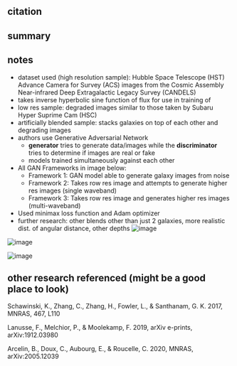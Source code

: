 ## citation 

## summary 

## notes

* dataset used (high resolution sample): Hubble Space Telescope (HST) Advance Camera for Survey (ACS) images from the Cosmic Assembly Near-infrared Deep Extragalactic Legacy Survey (CANDELS)
* takes inverse hyperbolic sine function of flux for use in training of 
* low res sample: degraded images similar to those taken by Subaru Hyper Suprime Cam (HSC)
* artificially blended sample: stacks galaxies on top of each other and degrading images 
* authors use Generative Adversarial Network 
	* **generator** tries to generate data/images while the **discriminator** tries to determine if images are real or fake
	* models trained simultaneously against each other 
* All GAN Frameworks in image below:
	* Framework 1: GAN model able to generate galaxy images from noise
	* Framework 2: Takes row res image and attempts to generate higher res images (single waveband)
	* Framework 3: Takes row res image and generates higher res images (multi-waveband)
* Used minimax loss function and Adam optimizer
* further research: other blends other than just 2 galaxies, more realistic dist. of angular distance, other depths 
![image](https://github.com/user-attachments/assets/35d1339a-e689-4fdc-8357-fb5ef18e6209)

![image](https://github.com/user-attachments/assets/227c6a4f-77f5-46e1-b35d-08d1ee64d0d5)

![image](https://github.com/user-attachments/assets/12da4a83-f37c-4d76-8097-490463ca00db)
## other research referenced (might be a good place to look)

Schawinski, K., Zhang, C., Zhang, H., Fowler, L., & Santhanam, G. K. 2017, MNRAS, 467, L110

Lanusse, F., Melchior, P., & Moolekamp, F. 2019, arXiv e-prints, arXiv:1912.03980

Arcelin, B., Doux, C., Aubourg, E., & Roucelle, C. 2020, MNRAS, arXiv:2005.12039

